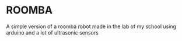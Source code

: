 # ROOMBA
A simple version of a roomba robot made in the lab of my school using arduino and a lot of ultrasonic sensors
